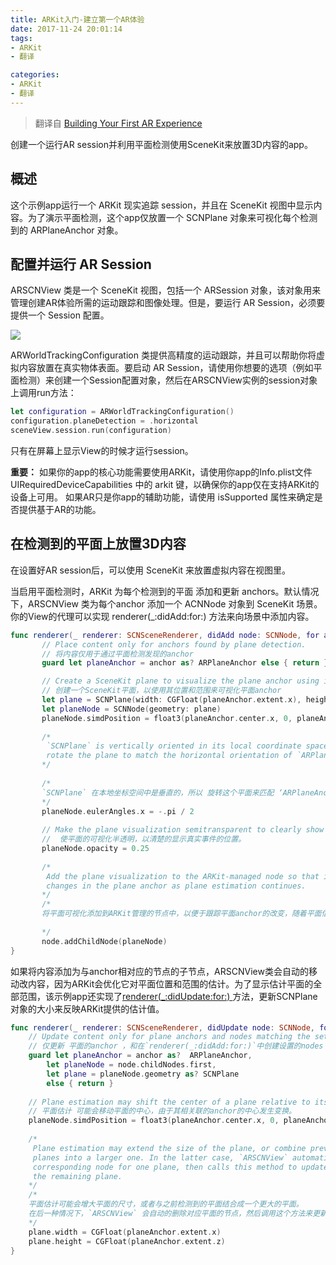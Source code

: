 ```yaml
---
title: ARKit入门-建立第一个AR体验
date: 2017-11-24 20:01:14
tags:
- ARKit 
- 翻译

categories:
- ARKit
- 翻译
---
```


> 翻译自 [Building Your First AR Experience](https://developer.apple.com/documentation/arkit/building_your_first_ar_experience) 

创建一个运行AR session并利用平面检测使用SceneKit来放置3D内容的app。

## 概述

这个示例app运行一个 ARKit 现实追踪 session，并且在 SceneKit 视图中显示内容。为了演示平面检测，这个app仅放置一个 SCNPlane 对象来可视化每个检测到的 ARPlaneAnchor 对象。

## 配置并运行 AR Session 

ARSCNView 类是一个 SceneKit 视图，包括一个 ARSession 对象，该对象用来管理创建AR体验所需的运动跟踪和图像处理。但是，要运行 AR Session，必须要提供一个 Session 配置。

![](media/15113476634025/15113487703253.jpg)

 ARWorldTrackingConfiguration 类提供高精度的运动跟踪，并且可以帮助你将虚拟内容放置在真实物体表面。要启动 AR Session，请使用你想要的选项（例如平面检测）来创建一个Session配置对象，然后在ARSCNView实例的session对象上调用run方法：
 
 ``` swift
 let configuration = ARWorldTrackingConfiguration()
 configuration.planeDetection = .horizontal
 sceneView.session.run(configuration)
 ```
 
 只有在屏幕上显示View的时候才运行session。
 
 **重要：** 如果你的app的核心功能需要使用ARKit，请使用你app的Info.plist文件 UIRequiredDeviceCapabilities 中的 arkit 键，以确保你的app仅在支持ARKit的设备上可用。
如果AR只是你app的辅助功能，请使用 isSupported 属性来确定是否提供基于AR的功能。

## 在检测到的平面上放置3D内容

在设置好AR session后，可以使用 SceneKit 来放置虚拟内容在视图里。

当启用平面检测时，ARKit 为每个检测到的平面 添加和更新 anchors。默认情况下，ARSCNView 类为每个anchor 添加一个 ACNNode 对象到 SceneKit 场景。你的View的代理可以实现  renderer(_:didAdd:for:) 方法来向场景中添加内容。

``` swift
func renderer(_ renderer: SCNSceneRenderer, didAdd node: SCNNode, for anchor: ARAnchor) {
       // Place content only for anchors found by plane detection.
       // 将内容仅用于通过平面检测发现的anchor
       guard let planeAnchor = anchor as? ARPlaneAnchor else { return }

       // Create a SceneKit plane to visualize the plane anchor using its position and extent.
       // 创建一个SceneKit平面，以使用其位置和范围来可视化平面anchor
       let plane = SCNPlane(width: CGFloat(planeAnchor.extent.x), height: CGFloat(planeAnchor.extent.z))
       let planeNode = SCNNode(geometry: plane)
       planeNode.simdPosition = float3(planeAnchor.center.x, 0, planeAnchor.center.z)
       
       /*
        `SCNPlane` is vertically oriented in its local coordinate space, so
        rotate the plane to match the horizontal orientation of `ARPlaneAnchor`.
       */
       
       /*
       `SCNPlane` 在本地坐标空间中是垂直的，所以 旋转这个平面来匹配 ‘ARPlaneAnchor’ 的水平方向。
       */
       planeNode.eulerAngles.x = -.pi / 2
       
       // Make the plane visualization semitransparent to clearly show real-world placement.
       //  使平面的可视化半透明，以清楚的显示真实事件的位置。
       planeNode.opacity = 0.25
       
       /*
        Add the plane visualization to the ARKit-managed node so that it tracks
        changes in the plane anchor as plane estimation continues.
       */
       /*
       将平面可视化添加到ARKit管理的节点中，以便于跟踪平面anchor的改变，随着平面估计的继续。
       
       */
       node.addChildNode(planeNode)
}
```


如果将内容添加为与anchor相对应的节点的子节点，ARSCNView类会自动的移动改内容，因为ARKit会优化它对平面位置和范围的估计。为了显示估计平面的全部范围，该示例app还实现了[renderer(_:didUpdate:for:) ](https://developer.apple.com/documentation/arkit/arscnviewdelegate/2865799-renderer)方法，更新SCNPlane对象的大小来反映ARKit提供的估计值。

``` swift
func renderer(_ renderer: SCNSceneRenderer, didUpdate node: SCNNode, for anchor: ARAnchor) {
    // Update content only for plane anchors and nodes matching the setup created in `renderer(_:didAdd:for:)`.
    // 仅更新 平面的anchor ，和在`renderer(_:didAdd:for:)`中创建设置的nodes 匹配的nodes
    guard let planeAnchor = anchor as?  ARPlaneAnchor,
        let planeNode = node.childNodes.first,
        let plane = planeNode.geometry as? SCNPlane
        else { return }
    
    // Plane estimation may shift the center of a plane relative to its anchor's transform.
    // 平面估计 可能会移动平面的中心，由于其相关联的anchor的中心发生变换。
    planeNode.simdPosition = float3(planeAnchor.center.x, 0, planeAnchor.center.z)
    
    /*
     Plane estimation may extend the size of the plane, or combine previously detected
     planes into a larger one. In the latter case, `ARSCNView` automatically deletes the
     corresponding node for one plane, then calls this method to update the size of
     the remaining plane.
    */
    /*
    平面估计可能会增大平面的尺寸，或者与之前检测到的平面结合成一个更大的平面。
    在后一种情况下，`ARSCNView` 会自动的删除对应平面的节点，然后调用这个方法来更新剩下平面的大小。
    */
    plane.width = CGFloat(planeAnchor.extent.x)
    plane.height = CGFloat(planeAnchor.extent.z)
}
```





